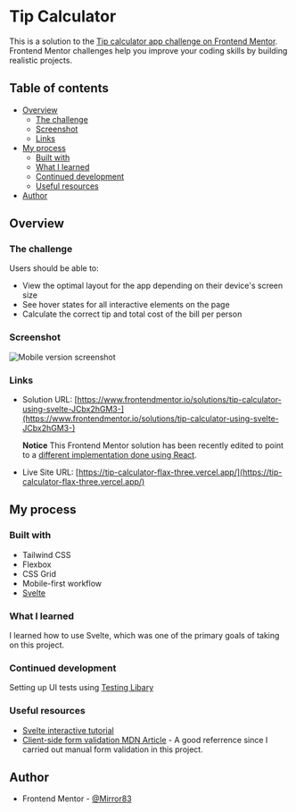 # Tip Calculator

This is a solution to the [Tip calculator app challenge on Frontend Mentor](https://www.frontendmentor.io/challenges/tip-calculator-app-ugJNGbJUX). Frontend Mentor challenges help you improve your coding skills by building realistic projects.

## Table of contents

- [Overview](#overview)
  - [The challenge](#the-challenge)
  - [Screenshot](#screenshot)
  - [Links](#links)
- [My process](#my-process)
  - [Built with](#built-with)
  - [What I learned](#what-i-learned)
  - [Continued development](#continued-development)
  - [Useful resources](#useful-resources)
- [Author](#author)

## Overview

### The challenge

Users should be able to:

- View the optimal layout for the app depending on their device's screen size
- See hover states for all interactive elements on the page
- Calculate the correct tip and total cost of the bill per person

### Screenshot

![Mobile version screenshot](./mobile-screenshot.jpg)

### Links

- Solution URL: [https://www.frontendmentor.io/solutions/tip-calculator-using-svelte-JCbx2hGM3-](https://www.frontendmentor.io/solutions/tip-calculator-using-svelte-JCbx2hGM3-)
  
  **Notice** This Frontend Mentor solution has been recently edited to point to a [different implementation done using React](https://https://github.com/Mirror83/tip-calculator-react).
- Live Site URL: [https://tip-calculator-flax-three.vercel.app/](https://tip-calculator-flax-three.vercel.app/)

## My process

### Built with

- Tailwind CSS
- Flexbox
- CSS Grid
- Mobile-first workflow
- [Svelte](https://svelte.dev/)

### What I learned

I learned how to use Svelte, which was one of the primary goals of taking on this project.

### Continued development

Setting up UI tests using [Testing Libary](https://testing-library.com/)

### Useful resources

- [Svelte interactive tutorial](https://learn.svelte.dev/tutorial/welcome-to-svelte)
- [Client-side form validation MDN Article](https://developer.mozilla.org/en-US/docs/Learn/Forms/Form_validation) - A good referrence since I carried out manual form validation in this project.

## Author

- Frontend Mentor - [@Mirror83](https://www.frontendmentor.io/profile/yourusername)
